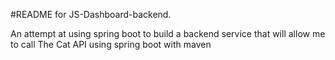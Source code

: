#README for JS-Dashboard-backend.

An attempt at using spring boot to build a backend service that will allow me to call The Cat API using spring boot with maven